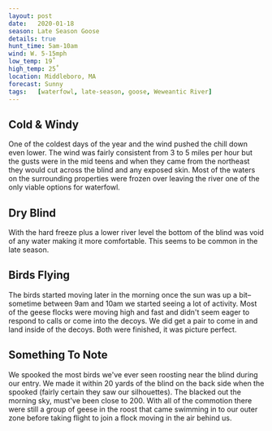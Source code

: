 ```yaml
---
layout: post
date:   2020-01-18
season: Late Season Goose
details: true
hunt_time: 5am-10am
wind: W. 5-15mph
low_temp: 19˚
high_temp: 25˚
location: Middleboro, MA
forecast: Sunny
tags:   [waterfowl, late-season, goose, Weweantic River]
---
```


## Cold &amp; Windy

One of the coldest days of the year and the wind pushed the chill down even lower. The wind was fairly consistent from 3 to 5 miles per hour but the gusts were in the mid teens and when they came from the northeast they would cut across the blind and any exposed skin. Most of the waters on the surrounding properties were frozen over leaving the river one of the only viable options for waterfowl.

## Dry Blind

With the hard freeze plus a lower river level the bottom of the blind was void of any water making it more comfortable. This seems to be common in the late season.

## Birds Flying

The birds started moving later in the morning once the sun was up a bit–sometime between 9am and 10am we started seeing a lot of activity. Most of the geese flocks were moving high and fast and didn't seem eager to respond to calls or come into the decoys. We did get a pair to come in and land inside of the decoys. Both were finished, it was picture perfect.

## Something To Note

We spooked the most birds we've ever seen roosting near the blind during our entry. We made it within 20 yards of the blind on the back side when the spooked (fairly certain they saw our silhouettes). The blacked out the morning sky, must've been close to 200. With all of the commotion there were still a group of geese in the roost that came swimming in to our outer zone before taking flight to join a flock moving in the air behind us.